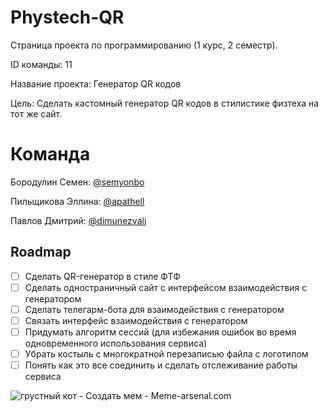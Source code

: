 # Phystech-QR

Страница проекта по программированию (1 курс, 2 семестр). 

ID команды: 11

Название проекта: Генератор QR кодов

Цель:   Сделать кастомный генератор QR кодов в стилистике физтеха на тот же сайт.

# Команда

Бородулин Семен: [@semyonbo](https://github.com/semyonbo)

Пильщикова Эллина: [@apathell](https://github.com/apathell)

Павлов Дмитрий: [@dimunezvali](https://github.com/dimunezvali)


## Roadmap

 - [ ] Сделать QR-генератор в стиле ФТФ
 - [ ] Сделать одностраничный сайт с интерфейсом взаимодействия с генератором
 - [ ] Сделать телегарм-бота для взаимодействия с генератором
 - [ ] Связать интерфейс взаимодействия с генератором
 - [ ] Придумать алгоритм сессий (для избежания ошибок во время одновременного использования сервиса)
 - [ ] Убрать костыль с многократной перезаписью файла с логотипом
 - [ ] Понять как это все соединить и сделать отслеживание работы сервиса
 
![грустный кот - Создать мем - Meme-arsenal.com](https://www.meme-arsenal.com/memes/b084afa2b8c082060b58360e309c11a5.jpg)
